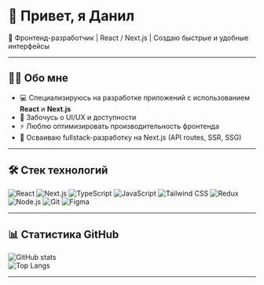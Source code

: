 # 👋 Привет, я Данил 

🚀 Фронтенд-разработчик | React / Next.js | Создаю быстрые и удобные интерфейсы  

---

## 🧑‍💻 Обо мне
- 💻 Специализируюсь на разработке приложений с использованием **React** и **Next.js**  
- 🎨 Забочусь о UI/UX и доступности  
- ⚡ Люблю оптимизировать производительность фронтенда  
- 🌱 Осваиваю fullstack-разработку на Next.js (API routes, SSR, SSG)  

---

## 🛠 Стек технологий
![React](https://img.shields.io/badge/-React-61DAFB?style=flat&logo=react&logoColor=000)
![Next.js](https://img.shields.io/badge/-Next.js-000000?style=flat&logo=next.js&logoColor=fff)
![TypeScript](https://img.shields.io/badge/-TypeScript-3178C6?style=flat&logo=typescript&logoColor=fff)
![JavaScript](https://img.shields.io/badge/-JavaScript-F7DF1E?style=flat&logo=javascript&logoColor=000)
![Tailwind CSS](https://img.shields.io/badge/-Tailwind%20CSS-38B2AC?style=flat&logo=tailwind-css&logoColor=fff)
![Redux](https://img.shields.io/badge/-Redux-764ABC?style=flat&logo=redux&logoColor=fff)
![Node.js](https://img.shields.io/badge/-Node.js-339933?style=flat&logo=node.js&logoColor=fff)
![Git](https://img.shields.io/badge/-Git-F05032?style=flat&logo=git&logoColor=fff)
![Figma](https://img.shields.io/badge/-Figma-F24E1E?style=flat&logo=figma&logoColor=fff)

---

## 📊 Статистика GitHub
![GitHub stats](https://github-readme-stats.vercel.app/api?username=Твой_ник&show_icons=true&theme=radical)  
![Top Langs](https://github-readme-stats.vercel.app/api/top-langs/?username=Твой_ник&layout=compact&theme=radical)

---
